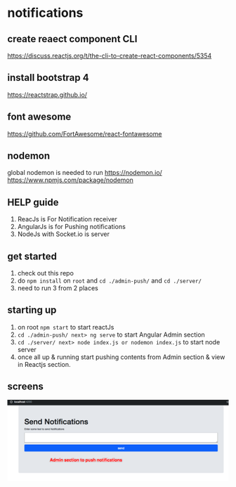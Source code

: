 # notifications

## create reaect component CLI
https://discuss.reactjs.org/t/the-cli-to-create-react-components/5354

## install bootstrap 4
https://reactstrap.github.io/

## font awesome
https://github.com/FortAwesome/react-fontawesome

## nodemon 
global nodemon is needed to run
https://nodemon.io/
https://www.npmjs.com/package/nodemon

## HELP guide
1. ReacJs is For Notification receiver
2. AngularJs is for Pushing notifications
3. NodeJs with Socket.io is server

## get started
1. check out this repo
2. do `npm install` on `root` and `cd ./admin-push/` and `cd ./server/`
3. need to run 3 from 2 places

## starting up
1. on root `npm start` to start reactJs
2. `cd ./admin-push/ next> ng serve` to start Angular Admin section
3. `cd ./server/ next> node index.js or nodemon index.js` to start node server
4. once all up & running start pushing contents from Admin section & view in Reactjs section.

## screens
![Admin Section](Snip20181003_2.png)